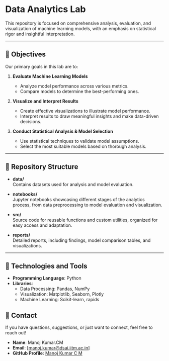 # Data Analytics Lab

This repository is focused on comprehensive analysis, evaluation, and visualization of machine learning models, with an emphasis on statistical rigor and insightful interpretation.

---

## 📝 Objectives

Our primary goals in this lab are to:

1. **Evaluate Machine Learning Models**  
   - Analyze model performance across various metrics.
   - Compare models to determine the best-performing ones.
   
2. **Visualize and Interpret Results**  
   - Create effective visualizations to illustrate model performance.
   - Interpret results to draw meaningful insights and make data-driven decisions.

3. **Conduct Statistical Analysis & Model Selection**  
   - Use statistical techniques to validate model assumptions.
   - Select the most suitable models based on thorough analysis.

---

## 📁 Repository Structure

- **data/**  
  Contains datasets used for analysis and model evaluation.
  
- **notebooks/**  
  Jupyter notebooks showcasing different stages of the analytics process, from data preprocessing to model evaluation and visualization.

- **src/**  
  Source code for reusable functions and custom utilities, organized for easy access and adaptation.

- **reports/**  
  Detailed reports, including findings, model comparison tables, and visualizations.

---

## 🔧 Technologies and Tools

- **Programming Language**: Python
- **Libraries**: 
  - Data Processing: Pandas, NumPy
  - Visualization: Matplotlib, Seaborn, Plotly
  - Machine Learning: Scikit-learn, rapids


## 📧 Contact

If you have questions, suggestions, or just want to connect, feel free to reach out!

- **Name**: Manoj Kumar.CM  
- **Email**: [manoj.kumar@dsai.iitm.ac.in]  
- **GitHub Profile**: [Manoj Kumar C M](https://github.com/MANOJKUMAR-CM)
